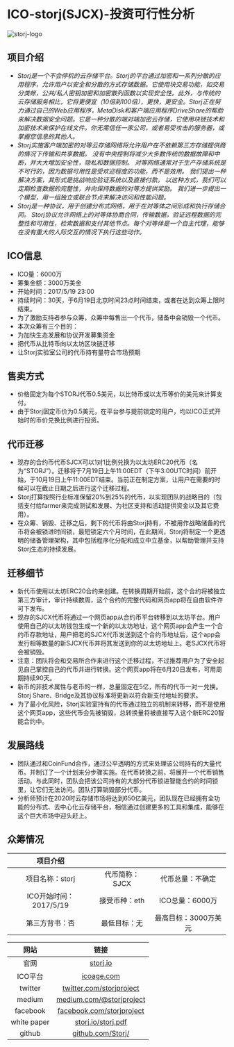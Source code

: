 ICO-storj(SJCX)-投资可行性分析
=====

![storj-logo](../logo/storj-logo.jpg“storj-logo”)

项目介绍
----
* *Storj是一个不会停机的云存储平台。Storj的平台通过加密和一系列分散的应用程序，允许用户以安全和分散的方式存储数据。它使用块交易功能，如交易分类帐，公共/私人密钥加密和加密散列函数以实现安全性。此外，与传统的云存储服务相比，它将更便宜（10倍到100倍），更快，更安全。Storj正在努力通过自己的Web应用程序，MetaDisk和客户端应用程序DriveShare的帮助来解决数据安全问题。它是一种分散的端对端加密云存储，它使用块链技术和加密技术来保护在线文件。你无需信任一家公司，或者易受攻击的服务器，或掌握您信息的其他人。*
* *Storj实施客户端加密的对等云存储网络将允许用户在不依赖第三方存储提供商的情况下传输和共享数据。 没有中央控制将减少大多数传统的数据故障和中断，并大大增加安全性，隐私和数据控制。 对等网络通常对于生产存储系统是不可行的，因为数据可用性是受欢迎程度的功能，而不是效用。 我们提出一种解决方案，其形式是挑战响应验证系统以及直接付款。 以这种方式，我们可以定期检查数据的完整性，并向保持数据的对等方提供奖励。 我们进一步提出一个模型，用一组独立或联合节点来解决访问和性能问题。*
* *Storj是一种协议，用于创建分布式网络，用于在对等体之间形成和执行存储合同。 Storj协议允许网络上的对等体协商合同，传输数据，验证远程数据的完整性和可用性，检索数据和支付其他节点。每个对等体是一个自主代理，能够在没有重大的人际交互的情况下执行这些动作。*


ICO信息
-----

* ICO量：6000万
* 筹集金额：3000万美金
* 开始时间：2017/5/19 23:00
* 持续时间：30天，于6月19日北京时间23点时间结束，或者在达到众筹上限时结束。
* 为了激励支持者参与众筹，众筹中每售出一个代币，储备中会销毁一个代币。
* 本次众筹有三个目的：
 * 为加快生态发展和协议开发募集资金
 * 把代币从比特币向以太坊区块链迁移
 * 让Storj实验室公司的代币持有量符合市场预期

售卖方式
------
* 价格固定为每个STORJ代币0.5美元，以比特币或以太币等价的美元来计算支付。
* 由于Storj固定币价为0.5美元，在平台参与提前锁定的用户，均以ICO正式开始时的币价兑换比例进行投资。

代币迁移
-----
* 现存的合约币代币SJCX可以1对1比例兑换为以太坊ERC20代币（名为“STORJ”）。迁移将于7月19日上午11:00EDT（下午3:00UTC时间）前开始，于10月19日上午11:00EDT结束。当前正在制定方案，让用户在需要的时候可以在截止日期之后进行这个迁移过程。
* Storj打算按照行业标准保留20%到25%的代币，以实现团队的战略目的（包括支付给farmer来完成测试和发展、为社区支持和活动提供资金以及其它费用）。
* 在众筹、销毁、迁移之后，剩下的代币将由Storj持有，不被用作战略储备的代币将会被锁进时间锁，最短锁定六个月时间，在此期间，Storj将制定一个更透明的储备管理架构，其中包括程序化分配和成立中立基金，以帮助管理并支持Storj生态的持续发展。

迁移细节
------
* 新代币使用以太坊ERC20合约来创建。在转换周期开始前，这个合约将被独立第三方审计，审计持续数周，这个合约的完整代码和网页app将在自由软件许可下发布。
* 现存的SJCX代币将通过一个网页app从合约币平台转移到以太坊平台。用户使用自己的以太坊钱包生成一个新的以太坊地址，这个网页app会产生一个合约币存款地址，用户把老的SJCX代币发送到这个合约币地址后，这个app会发行相等数量的新SJCX代币并将其发送到你的以太坊地址上。老SJCX代币将会被销毁。
* 注意：团队将会和交易所合作来进行这个迁移过程，不过推荐用户为了安全起见自己掌控自己的代币并进行转换。这个网页app将在6月20日发布，可用周期持续90天。
* 新币的非技术属性与老币的一样，总量固定在5亿，所有的代币一对一兑换。Storj Share、Bridge及其协议标准将更新以符合新支付地址的要求。
* 为了最小化风险，Storj实验室持有的代币通过独立的机制来转移，而不是使用这个网页app，这些代币会先被销毁，总转换量将被直接写入这个新ERC20智能合约中。

发展路线
-----
* 团队通过和CoinFund合作，通过公平透明的方式来处理该公司持有的大量代币。并制订了一个计划来分步骤实施。在代币转换之前，将展开一个代币销售活动。与此同时，团队会把该公司持有的大部分代币锁进智能合约的时间锁里，让它们无法访问。团队打算销毁部分代币。
* 分析师预计在2020时云存储市场将达到650亿美元，团队现在已经拥有全功能的分布式、去中心化云存储平台，相信通过创建更多的工具和集成，能够在这个巨大市场中迎头赶上。

众筹情况
----
|项目介绍|||
|:----:|:------:|:----:|
|项目名称：storj|代币简称：SJCX|代币总量：不确定|
|ICO开始时间：2017/5/19|接受币种：eth|ICO总量：6000万|
|第三方背书：否|最低目标：无|最高目标：3000万美元|


|网站|链接|
|:----:|:------:|
|官网|[storj.io](http://storj.io/index.html)|
|ICO平台|[icoage.com](http://www.icoage.com)|
|twitter|[twitter.com/storjproject](http://www.twitter.com/storjproject)|
|medium|[medium.com/@storjproject](http://www.medium.com/@storjproject)|
|facebook|[facebook.com/storjproject](http://www.facebook.com/storjproject)|
|white paper|[storj.io/storj.pdf](http://storj.io/storj.pdf)|
|github|[github.com/Storj/](http://www.github.com/Storj/)|






